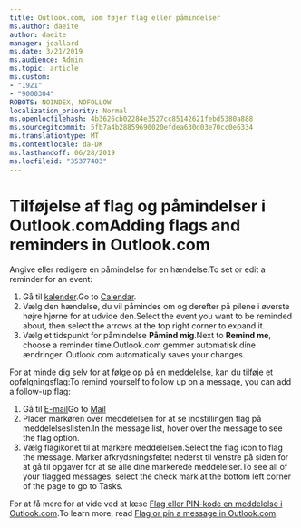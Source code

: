 ```yaml
---
title: Outlook.com, som føjer flag eller påmindelser
ms.author: daeite
author: daeite
manager: joallard
ms.date: 3/21/2019
ms.audience: Admin
ms.topic: article
ms.custom:
- "1921"
- "9000304"
ROBOTS: NOINDEX, NOFOLLOW
localization_priority: Normal
ms.openlocfilehash: 4b3626cb02284e3527cc85142621febd5380a888
ms.sourcegitcommit: 5fb7a4b28859690020efdea630d03e70cc0e6334
ms.translationtype: MT
ms.contentlocale: da-DK
ms.lasthandoff: 06/28/2019
ms.locfileid: "35377403"
---
```

# <a name="adding-flags-and-reminders-in-outlookcom"></a><span data-ttu-id="936e9-102">Tilføjelse af flag og påmindelser i Outlook.com</span><span class="sxs-lookup"><span data-stu-id="936e9-102">Adding flags and reminders in Outlook.com</span></span>

<span data-ttu-id="936e9-103">Angive eller redigere en påmindelse for en hændelse:</span><span class="sxs-lookup"><span data-stu-id="936e9-103">To set or edit a reminder for an event:</span></span>

1. <span data-ttu-id="936e9-104">Gå til [kalender](https://outlook.live.com/calendar/).</span><span class="sxs-lookup"><span data-stu-id="936e9-104">Go to [Calendar](https://outlook.live.com/calendar/).</span></span>
1. <span data-ttu-id="936e9-105">Vælg den hændelse, du vil påmindes om og derefter på pilene i øverste højre hjørne for at udvide den.</span><span class="sxs-lookup"><span data-stu-id="936e9-105">Select the event you want to be reminded about, then select the arrows at the top right corner to expand it.</span></span>
1. <span data-ttu-id="936e9-106">Vælg et tidspunkt for påmindelse **Påmind mig**.</span><span class="sxs-lookup"><span data-stu-id="936e9-106">Next to **Remind me**, choose a reminder time.</span></span><span data-ttu-id="936e9-107">Outlook.com gemmer automatisk dine ændringer.</span><span class="sxs-lookup"><span data-stu-id="936e9-107"> Outlook.com automatically saves your changes.</span></span>

<span data-ttu-id="936e9-108">For at minde dig selv for at følge op på en meddelelse, kan du tilføje et opfølgningsflag:</span><span class="sxs-lookup"><span data-stu-id="936e9-108">To remind yourself to follow up on a message, you can add a follow-up flag:</span></span>

1. <span data-ttu-id="936e9-109">Gå til [E-mail](https://outlook.live.com/mail/)</span><span class="sxs-lookup"><span data-stu-id="936e9-109">Go to [Mail](https://outlook.live.com/mail/)</span></span>
1. <span data-ttu-id="936e9-110">Placer markøren over meddelelsen for at se indstillingen flag på meddelelseslisten.</span><span class="sxs-lookup"><span data-stu-id="936e9-110">In the message list, hover over the message to see the flag option.</span></span>
1. <span data-ttu-id="936e9-111">Vælg flagikonet til at markere meddelelsen.</span><span class="sxs-lookup"><span data-stu-id="936e9-111">Select the flag icon to flag the message.</span></span> <span data-ttu-id="936e9-112">Marker afkrydsningsfeltet nederst til venstre på siden for at gå til opgaver for at se alle dine markerede meddelelser.</span><span class="sxs-lookup"><span data-stu-id="936e9-112">To see all of your flagged messages, select the check mark at the bottom left corner of the page to go to Tasks.</span></span>
 
<span data-ttu-id="936e9-113">For at få mere for at vide ved at læse [Flag eller PIN-kode en meddelelse i Outlook.com](https://support.office.com/article/8e911e69-30d6-4cc8-8c71-a1163560618a).</span><span class="sxs-lookup"><span data-stu-id="936e9-113">To learn more, read [Flag or pin a message in Outlook.com](https://support.office.com/article/8e911e69-30d6-4cc8-8c71-a1163560618a).</span></span>
